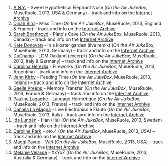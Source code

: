 1. [A.N.Y.](https://musicbrainz.org/artist/54de52c3-3fc4-4428-bca6-5fe5e693f058) - Sweet Hypothetical Elephant Nose (_On the Air JukeBox_, MuseRuole, 2013, USA & Germany) – track and info on the [Internet Archive](https://archive.org/details/006A.N.Y.SweetHypotheticalElephantNose)
1. [Dinah Bird](https://musicbrainz.org/artist/f2baa281-069d-4ad3-9f77-1ab4cbccda2f) - Miss Time (_On the Air JukeBox_, MuseRuole, 2013, England & France) – track and info on the [Internet Archive](https://archive.org/details/013DinahBirdMissTime)
1. [Sarah Boothroyd](https://musicbrainz.org/artist/761bf33c-85ac-48cc-88e6-11d7e2a9e3cc) - Plato's Cave (_On the Air JukeBox_, MuseRuole, 2013, Canada) – track and info on the [Internet Archive](https://archive.org/details/017SarahBoothroydPlatosCave)
1. [Kate Donovan](https://musicbrainz.org/artist/c5be89ca-6995-4de7-a974-47dd93c3c15e) - In a kloster garden (live remix) (_On the Air JukeBox_, MuseRuole, 2013, Germany) – track and info on the [Internet Archive](https://archive.org/details/036KateDonovanInAKlosterGardenEdit)
1. [DuChamp](https://musicbrainz.org/artist/50b6fc37-dda8-4d27-bd03-a2aa8aca1102) - LCM Oakland (excerpt) (_On the Air JukeBox_, MuseRuole, 2013, Italy & Germany) – track and info on the [Internet Archive](https://archive.org/details/038DuChampLCMOakland)
1. [Carolina Heredia](https://musicbrainz.org/artist/679b4af3-e56c-42be-a5c4-848797cd77ed) - Fireworks (_On the Air JukeBox_, MuseRuole, 2013, Argentina) – track and info on the [Internet Archive](https://archive.org/details/063CarolinaHerediaFireworks)
1. [Jenn Kirby](https://musicbrainz.org/artist/8100cacc-5ebd-47e9-a28f-df74f3471ce4) - Feeding Time (_On the Air JukeBox_, MuseRuole, 2013, Ireland) – track and info on the [Internet Archive](https://archive.org/details/076JennKirbyFeedingTime)
1. [Gaëlle Kreens](https://musicbrainz.org/artist/10657621-2836-4069-9e5e-f90879e2ab46) - Memory Transfer (_On the Air JukeBox_, MuseRuole, 2013, France & Germany) – track and info on the [Internet Archive](https://archive.org/details/080GaelleKreensMemoryTransfer)
1. [Pauline Lagache](https://musicbrainz.org/artist/9126558f-a1a2-46a7-8694-47e1e33d921b) - Langage Hermétique (_On the Air JukeBox_, MuseRuole, 2013, France) – track and info on the [Internet Archive](https://archive.org/details/081PaulineLagacheLangageHermetique)
1. [Daniela La Magna](https://musicbrainz.org/artist/a3423a31-ad17-4559-a1ee-e9e679955c03) - Live Electronics e Flauto (_On the Air JukeBox_, MuseRuole, 2013, Italy) – track and info on the [Internet Archive](https://archive.org/details/082DanielaLaMagnaLiveElectronicsEFlauto)
1. [Ida Lundén](https://musicbrainz.org/artist/8f30e97f-a63e-4d7a-a20f-1eb793db211e) - Han (He) (_On the Air JukeBox_, MuseRuole, 2013, Sweden) – track and info on the [Internet Archive](https://archive.org/details/094IdaLundenHanHe120130)
1. [Caroline Park](https://musicbrainz.org/artist/292879bf-94ee-41c9-a82d-b12160b35d8e) - oto.4 (_On the Air JukeBox_, MuseRuole, 2013, USA) – track and info on the [Internet Archive](https://archive.org/details/107CarolineParkOto4)
1. [Maggi Payne](https://musicbrainz.org/artist/4e922726-4c43-4386-9d2a-ba661a6bcfe2) - Wet (_On the Air JukeBox_, MuseRuole, 2013, USA) – track and info on the [Internet Archive](https://archive.org/details/111MaggiPayneWetEdit2013)
1. [Melanie Velarde](https://musicbrainz.org/artist/7b741494-cc0c-4619-a0cc-85b1dc846414) - XxYxZ (_On the Air JukeBox_, MuseRuole, 2013, Australia & Germany) – track and info on the [Internet Archive](https://archive.org/details/143MelanieVelardeXxYxZ)